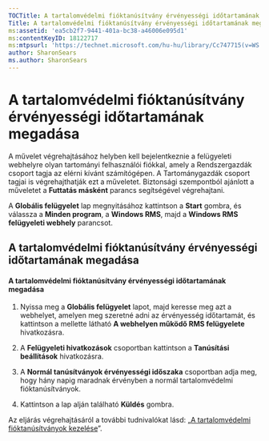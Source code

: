 ```yaml
---
TOCTitle: A tartalomvédelmi fióktanúsítvány érvényességi időtartamának megadása
Title: A tartalomvédelmi fióktanúsítvány érvényességi időtartamának megadása
ms:assetid: 'ea5cb2f7-9441-401a-bc38-a46006e095d1'
ms:contentKeyID: 18122717
ms:mtpsurl: 'https://technet.microsoft.com/hu-hu/library/Cc747715(v=WS.10)'
author: SharonSears
ms.author: SharonSears
---
```


A tartalomvédelmi fióktanúsítvány érvényességi időtartamának megadása
=====================================================================

A művelet végrehajtásához helyben kell bejelentkeznie a felügyeleti webhelyre olyan tartományi felhasználói fiókkal, amely a Rendszergazdák csoport tagja az elérni kívánt számítógépen. A Tartománygazdák csoport tagjai is végrehajthatják ezt a műveletet. Biztonsági szempontból ajánlott a műveletet a **Futtatás másként** parancs segítségével végrehajtani.

A **Globális felügyelet** lap megnyitásához kattintson a **Start** gombra, és válassza a **Minden program**, a **Windows RMS**, majd a **Windows RMS felügyeleti webhely** parancsot.

A tartalomvédelmi fióktanúsítvány érvényességi időtartamának megadása
---------------------------------------------------------------------

#### A tartalomvédelmi fióktanúsítvány érvényességi időtartamának megadása

1.  Nyissa meg a **Globális felügyelet** lapot, majd keresse meg azt a webhelyet, amelyen meg szeretné adni az érvényesség időtartamát, és kattintson a mellette látható **A webhelyen működő RMS felügyelete** hivatkozásra.

2.  A **Felügyeleti hivatkozások** csoportban kattintson a **Tanúsítási beállítások** hivatkozásra.

3.  A **Normál tanúsítványok érvényességi időszaka** csoportban adja meg, hogy hány napig maradnak érvényben a normál tartalomvédelmi fióktanúsítványok.

4.  Kattintson a lap alján található **Küldés** gombra.

Az eljárás végrehajtásáról a további tudnivalókat lásd: „[A tartalomvédelmi fióktanúsítványok kezelése](https://technet.microsoft.com/49c5c2ba-e197-4e4b-b3b3-b3248f068bcc)”.
